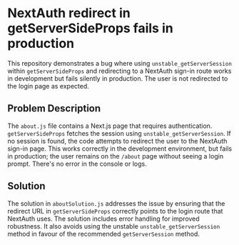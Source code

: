 # NextAuth redirect in getServerSideProps fails in production

This repository demonstrates a bug where using `unstable_getServerSession` within `getServerSideProps` and redirecting to a NextAuth sign-in route works in development but fails silently in production. The user is not redirected to the login page as expected. 

## Problem Description

The `about.js` file contains a Next.js page that requires authentication.  `getServerSideProps` fetches the session using `unstable_getServerSession`. If no session is found, the code attempts to redirect the user to the NextAuth sign-in page. This works correctly in the development environment, but fails in production; the user remains on the `/about` page without seeing a login prompt.  There's no error in the console or logs. 

## Solution

The solution in `aboutSolution.js` addresses the issue by ensuring that the redirect URL in `getServerSideProps` correctly points to the login route that NextAuth uses. The solution includes error handling for improved robustness.  It also avoids using the unstable `unstable_getServerSession` method in favour of the recommended `getServerSession` method.